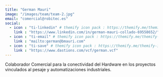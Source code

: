 ```yaml
---
title: "German Mauri"
image: "/images/team/team-2.jpg"
email: "comercial@robitec.es"
social:
  - icon : "ti-linkedin" # themify icon pack : https://themify.me/themify-icons
    link : "https://www.linkedin.com/in/german-mauri-collado-69558652/"
  - icon : "ti-email" # themify icon pack : https://themify.me/themify-icons
    link : "mailto:german@bmauri.com"
  - icon : "ti-save" # themify icon pack : https://themify.me/themify-icons
    link : "https://www.dastions.com/vcf/german.vcf"
---
```


Colaborador Comercial para la conectividad del Hardware en los proyectos vinculados al pesaje y automatizaciones industriales.